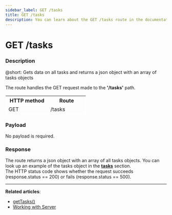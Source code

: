 ```yaml
---
sidebar_label: GET /tasks
title: GET /tasks
description: You can learn about the GET /tasks route in the documentation of the DHTMLX JavaScript To Do List library. Browse developer guides and API reference, try out code examples and live demos, and download a free 30-day evaluation version of DHTMLX To Do List.
---
```


# GET /tasks

### Description

@short: Gets data on all tasks and returns a json object with an array of tasks objects

The route handles the GET request made to the **'/tasks'** path. 

<table style="border: 1px solid white; border-collapse: collapse; width:50%">
<thead style="border: 1px solid white; border-collapse: collapse;">
<th style="width:25%">HTTP method</th>
<th style="width:25%">Route</th>
</thead>
<tbody style="border: 1px solid white; border-collapse: collapse">
<tr>
<td>GET</td>
<td>/tasks</td>
</tr>
</tbody>
</table>


### Payload

No payload is required.

### Response

The route returns a json object with an array of all tasks objects.
You can look up an example of the tasks object in the [**tasks**](api/configs/tasks_config.md) section. <br/> 
The HTTP status code shows whether the request succeeds (response.status == 200) or fails (response.status == 500).

---

**Related articles**: 

- [getTasks()](api/rest_api/methods/gettasks_method.md)
- [Working with Server](guides/working_with_server.md)